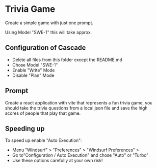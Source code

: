 # Trivia Game

Create a simple game with just one prompt.

Using Model "SWE-1" this will take approx. 


## Configuration of Cascade

- Delete all files from this folder except the README.md
- Chose Model "SWE-1"
- Enable "Write" Mode
- Disable "Plan" Mode

## Prompt

Create a react application with vite that represents a fun trivia game, you should take the trivia questions from a local json file and save the high scores of people that play that game.


## Speeding up

To speed up enable "Auto Execution": 
- Menu "Windsurf" > "Preferences" > "Windsurf Preferences" > 
- Go to"Configuration / Auto Execution" and chose "Auto" or "Turbo"
- Use these options carefully at your own risk!

